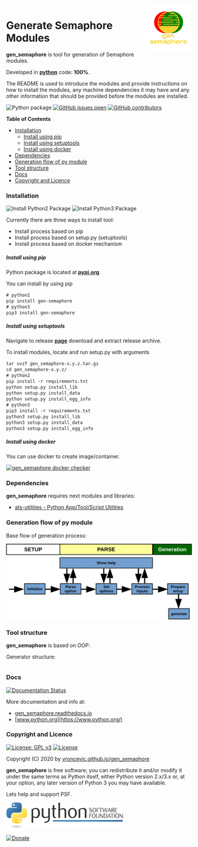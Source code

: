 <img align="right" src="https://raw.githubusercontent.com/vroncevic/gen_semaphore/dev/docs/gen_semaphore_logo.png" width="25%">

# Generate Semaphore Modules

**gen_semaphore** is tool for generation of Semaphore modules.

Developed in **[python](https://www.python.org/)** code: **100%**.

The README is used to introduce the modules and provide instructions on
how to install the modules, any machine dependencies it may have and any
other information that should be provided before the modules are installed.

![Python package](https://github.com/vroncevic/gen_semaphore/workflows/Python%20package%20gen_semaphore/badge.svg?branch=master) [![GitHub issues open](https://img.shields.io/github/issues/vroncevic/gen_semaphore.svg)](https://github.com/vroncevic/gen_semaphore/issues) [![GitHub contributors](https://img.shields.io/github/contributors/vroncevic/gen_semaphore.svg)](https://github.com/vroncevic/gen_semaphore/graphs/contributors)

<!-- START doctoc generated TOC please keep comment here to allow auto update -->
<!-- DON'T EDIT THIS SECTION, INSTEAD RE-RUN doctoc TO UPDATE -->
**Table of Contents**

- [Installation](#installation)
    - [Install using pip](#install-using-pip)
    - [Install using setuptools](#install-using-setuptools)
    - [Install using docker](#install-using-docker)
- [Dependencies](#dependencies)
- [Generation flow of py module](#generation-flow-of-py-module)
- [Tool structure](#tool-structure)
- [Docs](#docs)
- [Copyright and Licence](#copyright-and-licence)

<!-- END doctoc generated TOC please keep comment here to allow auto update -->

### Installation

![Install Python2 Package](https://github.com/vroncevic/gen_semaphore/workflows/Install%20Python2%20Package%20gen_semaphore/badge.svg?branch=master) ![Install Python3 Package](https://github.com/vroncevic/gen_semaphore/workflows/Install%20Python3%20Package%20gen_semaphore/badge.svg?branch=master)

Currently there are three ways to install tool:
* Install process based on pip
* Install process based on setup.py (setuptools)
* Install process based on docker mechanism

##### Install using pip

Python package is located at **[pypi.org](https://pypi.org/project/gen-semaphore/)**.

You can install by using pip
```
# python2
pip install gen-semaphore
# python3
pip3 install gen-semaphore
```

##### Install using setuptools

Navigate to release **[page](https://github.com/vroncevic/gen_semaphore/releases/)** download and extract release archive.

To install modules, locate and run setup.py with arguments
```
tar xvzf gen_semaphore-x.y.z.tar.gz
cd gen_semaphore-x.y.z/
# python2
pip install -r requirements.txt
python setup.py install_lib
python setup.py install_data
python setup.py install_egg_info
# python3
pip3 install -r requirements.txt
python3 setup.py install_lib
python3 setup.py install_data
python3 setup.py install_egg_info
```

##### Install using docker

You can use docker to create image/container.

[![gen_semaphore docker checker](https://github.com/vroncevic/gen_semaphore/workflows/gen_semaphore%20docker%20checker/badge.svg)](https://github.com/vroncevic/gen_semaphore/actions?query=workflow%3A%22gen_semaphore+docker+checker%22)

### Dependencies

**gen_semaphore** requires next modules and libraries:

* [ats-utilities - Python App/Tool/Script Utilities](https://vroncevic.github.io/ats_utilities)

### Generation flow of py module

Base flow of generation process:

![alt tag](https://raw.githubusercontent.com/vroncevic/gen_semaphore/dev/docs/gen_semaphore_flow.png)

### Tool structure

**gen_semaphore** is based on OOP:

Generator structure:

```

```

### Docs

[![Documentation Status](https://readthedocs.org/projects/gen_semaphore/badge/?version=latest)](https://gen_semaphore.readthedocs.io/projects/gen_semaphore/en/latest/?badge=latest)

More documentation and info at:
* [gen_semaphore.readthedocs.io](https://gen_semaphore.readthedocs.io/en/latest/)
* [www.python.org](https://www.python.org/)

### Copyright and Licence

[![License: GPL v3](https://img.shields.io/badge/License-GPLv3-blue.svg)](https://www.gnu.org/licenses/gpl-3.0) [![License](https://img.shields.io/badge/License-Apache%202.0-blue.svg)](https://opensource.org/licenses/Apache-2.0)

Copyright (C) 2020 by [vroncevic.github.io/gen_semaphore](https://vroncevic.github.io/gen_semaphore)

**gen_semaphore** is free software; you can redistribute it and/or modify
it under the same terms as Python itself, either Python version 2.x/3.x or,
at your option, any later version of Python 3 you may have available.

Lets help and support PSF.

[![Python Software Foundation](https://raw.githubusercontent.com/vroncevic/gen_semaphore/dev/docs/psf-logo-alpha.png)](https://www.python.org/psf/)

[![Donate](https://www.paypalobjects.com/en_US/i/btn/btn_donateCC_LG.gif)](https://psfmember.org/index.php?q=civicrm/contribute/transact&reset=1&id=2)
